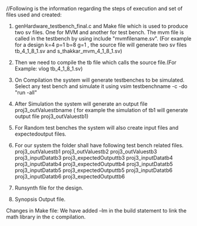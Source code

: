 //Following is the information regarding the steps of execution and set of files used and created:


1. genHardware_testbench_final.c and Make file which is used to produce two sv files. One for MVM and another for test bench.
   The mvm file is called in the testbench by using include "mvmfilename.sv".
   (For example for a design k=4 p=1 b=8 g=1 , the source file will generate two sv files tb_4_1_8_1.sv and s_thakkar_mvm_4_1_8_1.sv)
2. Then we need to compile the tb file which calls the source file.(For Example: vlog tb_4_1_8_1.sv)
3. On Compilation the system will generate testbenches to be simulated. Select any test bench and simulate it using vsim testbenchname -c -do "run -all" 
4. After Simulation the system will generate an output file proj3_outValuestbname ( for example the simulation of tb1 will generate output file proj3_outValuestb1)
5. For Random test benches the system will also create input files and expectedoutput files.
6. For our system the folder shall have following  test bench related files.
		proj3_outValuestb1
		proj3_outValuestb2
		proj3_outValuestb3  proj3_inputDatatb3 	proj3_expectedOutputtb3
		proj3_inputDatatb4  proj3_inputDatatb4 	proj3_expectedOutputtb4
		proj3_inputDatatb5  proj3_inputDatatb5	proj3_expectedOutputtb5
		proj3_inputDatatb6  proj3_inputDatatb6 	proj3_expectedOutputtb6
		
7. Runsynth file for the design.
8. Synopsis Output file.


Changes in Make file:
We have added –lm in the build statement to link the math library in the c compilation.